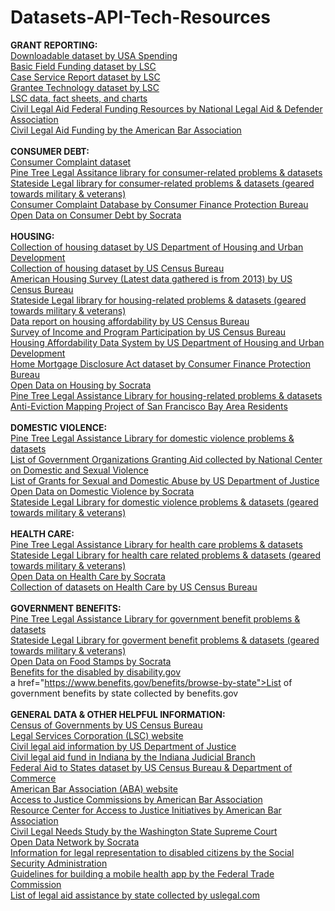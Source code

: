 # Datasets-API-Tech-Resources
<b>GRANT REPORTING:</b><br>
<a href="https://www.usaspending.gov/DownloadCenter/Pages/DataDownload.aspx">Downloadable dataset by USA Spending</a><br>
<a href="http://www.lsc.gov/basic-field-funding">Basic Field Funding dataset by LSC</a><br>
<a href="http://www.lsc.gov/case-service-report">Case Service Report dataset by LSC</a><br>
<a href="http://www.lsc.gov/grants-grantee-resources/grantee-data/grantee-technology">Grantee Technology dataset by LSC</a><br>
<a href="http://www.lsc.gov/category/data-fact-sheets-charts">LSC data, fact sheets, and charts</a><br>
<a href="https://legalaidresources.org">Civil Legal Aid Federal Funding Resources by National Legal Aid & Defender Association</a></br>
<a href="http://www.americanbar.org/groups/legal_aid_indigent_defendants/initiatives/resource_center_for_access_to_justice/resources---information-on-civil-legal-aid-funding.html">Civil Legal Aid Funding by the American Bar Association</a><br>
<br>
<b>CONSUMER DEBT:</B><br>
<a href="http://catalog.data.gov/dataset/consumer-complaint-database#topic=consumer_navigation">Consumer Complaint dataset</a><br>
<a href="http://ptla.org/library/358">Pine Tree Legal Assitance library for consumer-related problems & datasets</a><br>
<a href="http://statesidelegal.org/library/2712">Stateside Legal library for consumer-related problems & datasets (geared towards military & veterans)</a><br>
<a href="http://www.consumerfinance.gov/data-research/consumer-complaints/">Consumer Complaint Database by Consumer Finance Protection Bureau</a><br>
<a href="https://www.opendatanetwork.com/search?q=consumer+debt">Open Data on Consumer Debt by Socrata</a><br>
<br>
<b>HOUSING:</b><br>
<a href="http://data.hud.gov/data_sets.html">Collection of housing dataset by US Department of Housing and Urban Development</a><br>
<a href="http://www.census.gov/topics/housing.html">Collection of housing dataset by US Census Bureau</a><br>
<a href="http://www.census.gov/programs-surveys/ahs/data.2013.html">American Housing Survey (Latest data gathered is from 2013) by US Census Bureau</a><br>
<a href="http://statesidelegal.org/library/2577">Stateside Legal library for housing-related problems & datasets (geared towards military & veterans)</a><br>
<a href="http://www.census.gov/housing/affordability/">Data report on housing affordability by US Census Bureau</a><br>
<a href="http://www.census.gov/programs-surveys/sipp/data.html">Survey of Income and Program Participation by US Census Bureau</a><br>
<a href="http://catalog.data.gov/dataset/housing-affordability-data-system-hads">Housing Affordability Data System by US Department of Housing and Urban Development</a><br>
<a href="http://www.consumerfinance.gov/data-research/hmda/explore">Home Mortgage Disclosure Act dataset by Consumer Finance Protection Bureau</a><br>
<a href="https://www.opendatanetwork.com/search?q=housing">Open Data on Housing by Socrata</a><br>
<a href="http://ptla.org/library/570">Pine Tree Legal Assistance Library for housing-related problems & datasets</a><br>
<a href="http://www.antievictionmap.com">Anti-Eviction Mapping Project of San Francisco Bay Area Residents</a><br>
<br>
<b>DOMESTIC VIOLENCE:</b><br>
<a href="http://ptla.org/library/433">Pine Tree Legal Assistance Library for domestic violence problems & datasets</a><br>
<a href="http://www.ncdsv.org/ncd_linksfunding.html#government">List of Government Organizations Granting Aid collected by National Center on Domestic and Sexual Violence</a><br>
<a href="https://www.justice.gov/ovw/grant-programs">List of Grants for Sexual and Domestic Abuse by US Department of Justice</a><br>
<a href="https://www.opendatanetwork.com/search?q=domestic+violence">Open Data on Domestic Violence by Socrata</a><br>
<a href="http://statesidelegal.org/library/2661">Stateside Legal Library for domestic violence problems & datasets (geared towards military & veterans)</a><br>
<br>
<b>HEALTH CARE:</b><br>
<a href="http://ptla.org/library/459">Pine Tree Legal Assistance Library for health care problems & datasets</a><br>
<a href="http://statesidelegal.org/library/2621">Stateside Legal Library for health care related problems & datasets (geared towards military & veterans)</a><br>
<a href="https://www.opendatanetwork.com/search?q=health+care">Open Data on Health Care by Socrata</a><br>
<a href="http://www.census.gov/topics/health.html">Collection of datasets on Health Care by US Census Bureau</a><br>
<br>
<b>GOVERNMENT BENEFITS:</b><br>
<a href="http://ptla.org/library/523">Pine Tree Legal Assistance Library for government benefit problems & datasets</a><br>
<a href="http://statesidelegal.org/library/2780">Stateside Legal Library for goverment benefit problems & datasets (geared towards military & veterans)</A><BR>
<a href="https://www.opendatanetwork.com/search?q=food+stamp">Open Data on Food Stamps by Socrata</a><br>
<a href="https://www.disability.gov">Benefits for the disabled by disability.gov</a><br>
a href="https://www.benefits.gov/benefits/browse-by-state">List of government benefits by state collected by benefits.gov</a><br>
<br>
<b>GENERAL DATA & OTHER HELPFUL INFORMATION:</b><br>
<a href="https://catalog.data.gov/dataset/census-of-governments">Census of Governments by US Census Bureau</a><br>
<a href="http://www.lsc.gov">Legal Services Corporation (LSC) website</a><br>
<a href="https://www.justice.gov/atj/civil-legal-aid-101">Civil legal aid information by US Department of Justice</a><br>
<a href="http://www.in.gov/judiciary/admin/2408.htm">Civil legal aid fund in Indiana by the Indiana Judicial Branch</a><br>
<a href="https://catalog.data.gov/dataset/federal-aid-to-states">Federal Aid to States dataset by US Census Bureau & Department of Commerce</a><br>
<a href="http://www.americanbar.org/aba.html">American Bar Association (ABA) website</a><br>
<a href="http://www.americanbar.org/groups/legal_aid_indigent_defendants/initiatives/resource_center_for_access_to_justice/atj-commissions.html">Access to Justice Commissions by American Bar Association</a><br>
<a href="http://www.americanbar.org/groups/legal_aid_indigent_defendants/initiatives/resource_center_for_access_to_justice.html">Resource Center for Access to Justice Initiatives by American Bar Association</a><br>
<a href="http://ocla.wa.gov/wp-content/uploads/2015/10/CivilLegalNeedsStudy_October2015_V21_Final10_14_15.pdf">Civil Legal Needs Study by the Washington State Supreme Court</a><br>
<a href="https://www.opendatanetwork.com">Open Data Network by Socrata</a><br>
<a href="https://www.ssa.gov/representation/">Information for legal representation to disabled citizens by the Social Security Administration</a><br>
<a href="https://www.ftc.gov/tips-advice/business-center/guidance/mobile-health-apps-interactive-tool">Guidelines for building a mobile health app by the Federal Trade Commission</a><br>
<a href="http://legalaid.uslegal.com">List of legal aid assistance by state collected by uslegal.com</a><br>
